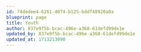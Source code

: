 ```yaml
---
id: 74dedee4-6261-4074-b125-bddf48920a0a
blueprint: page
title: Youth
author: 837e9f5b-bcac-496e-a368-61defd99de1e
updated_by: 837e9f5b-bcac-496e-a368-61defd99de1e
updated_at: 1713213090
---
```

